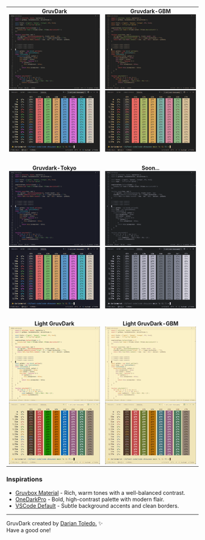<table width="100%">
  <tr>
    <td width="50%">
      <div style="text-align:center; font-weight:bold;">GruvDark</div>
      <img src="images/gruvdark.png" width="100%">
      <img src="images/palette-gruvdark.png" width="100%">
    </td>
    <td width="50%">
      <div style="text-align:center; font-weight:bold;">Gruvdark-GBM</div>
      <img src="images/gruvdark-gbm.png" width="100%">
      <img src="images/palette-gruvdark-gbm.png" width="100%">
    </td>
  </tr>
    <tr><td style="background-color: transparent; height: 20px;"> ‎ </td><td style="background-color: transparent; height: 20px;"> ‎ </td></tr>
  <tr>
    <td width="50%">
      <div style="text-align:center; font-weight:bold;">Gruvdark-Tokyo</div>
      <img src="images/gruvdark-tokyo.png" width="100%">
      <img src="images/palette-gruvdark-tokyo.png" width="100%">
    </td>
    <td width="50%">
      <div style="text-align:center; font-weight:bold;">Soon...</div>
      <img src="images/gruvdark-mono.png" width="100%">
      <img src="images/palette-gruvdark-mono.png" width="100%">
    </td>
  </tr>
    <tr><td> ‎ </td><td> ‎ </td></tr>
  <tr>
    <td width="50%">
      <div style="text-align:center; font-weight:bold;">Light GruvDark</div>
      <img src="images/light-gruvdark.png" width="100%">
      <img src="images/palette-light-gruvdark.png" width="100%">
    </td>
    <td width="50%">
      <div style="text-align:center; font-weight:bold;">Light GruvDark-GBM</div>
      <img src="images/light-gruvdark-gbm.png" width="100%">
      <img src="images/palette-light-gruvdark-gbm.png" width="100%">
    </td>
  </tr>
</table>

### Inspirations

-  [Gruvbox Material](https://github.com/sainnhe/gruvbox-material-vscode) - Rich, warm tones with a well-balanced contrast.
-  [OneDarkPro](https://github.com/Binaryify/OneDark-Pro) - Bold, high-contrast palette with modern flair.
-  [VSCode Default](https://github.com/microsoft/vscode) - Subtle background accents and clean borders.

---

GruvDark created by <a href="https://github.com/darianmorat">Darian Toledo.</a> ✨ <br />
Have a good one!
